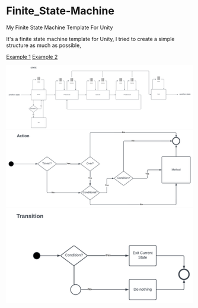 # Finite_State-Machine
 My Finite State Machine Template For Unity
 

 
 It's a finite state machine template for Unity, I tried to create a simple structure as much as possible,
  
  [Example 1](https://github.com/ozantekce/Finite-State-Machine/tree/main/Assets/Example1)
  [Example 2](https://github.com/ozantekce/Finite-State-Machine/tree/main/Assets/Example2)
  
  ![State](State.png)
  ![Action](Action.png)
  ![Transition](Transition.png)
